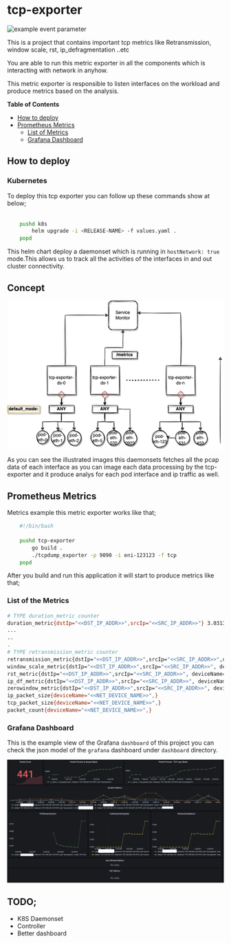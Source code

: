 # tcp-exporter

![example event parameter](https://github.com/WoodProgrammer/tcp-exporter/actions/workflows/build.yaml/badge.svg?event=push)


This is a project that contains important tcp metrics like Retransmission, window scale, rst, ip_defragmentation ..etc 

You are able to run this metric exporter in all the components which is interacting with network in anyhow.

This metric exporter is responsible to listen interfaces on the workload and produce metrics based on the analysis.

**Table of Contents**

- [How to deploy](#how-to-deploy)
- [Prometheus Metrics](#prometheus-metrics)
    - [List of Metrics](#list-of-metrics)
    - [Grafana Dashboard](#grafana-dashboard)


## How to deploy

### Kubernetes

To deploy this tcp exporter you can follow up these commands show at below;

```sh

    pushd k8s
        helm upgrade -i <RELEASE-NAME> -f values.yaml .
    popd

```
This helm chart deploy a daemonset which is running in `hostNetwork: true` mode.This allows us to track all the activities of the interfaces in and out cluster connectivity. 

## Concept

<img src="./img/design.png"></img>

As you can see the illustrated images this daemonsets fetches all the pcap data of each interface as you can image each data processing by the tcp-exporter and it produce analys for each pod interface and ip traffic as well.

## Prometheus Metrics

Metrics example this metric exporter works like that;

```sh
    #!/bin/bash

    pushd tcp-exporter
        go build .
        ./tcpdump_exporter -p 9090 -i eni-123123 -f tcp
    popd
```

After you build and run this application it will start to produce metrics like that;

### List of the Metrics

```sh
# TYPE duration_metric counter
duration_metric{dstIp="<<DST_IP_ADDR>>",srcIp="<<SRC_IP_ADDR>>"} 3.0313016523275064e+18
...
..
.
# TYPE retransmission_metric counter
retransmission_metric{dstIp="<<DST_IP_ADDR>>",srcIp="<<SRC_IP_ADDR>>",deviceName="<<NET_DEVICE_NAME>>" } 12
window_scale_metric{dstIp="<<DST_IP_ADDR>>",srcIp="<<SRC_IP_ADDR>>", deviceName="<<NET_DEVICE_NAME>>",} 5.0
rst_metric{dstIp="<<DST_IP_ADDR>>",srcIp="<<SRC_IP_ADDR>>", deviceName="<<NET_DEVICE_NAME>>",} 3.0
ip_df_metric{dstIp="<<DST_IP_ADDR>>",srcIp="<<SRC_IP_ADDR>>", deviceName="<<NET_DEVICE_NAME>>",} 1.2
zerowindow_metric{dstIp="<<DST_IP_ADDR>>",srcIp="<<SRC_IP_ADDR>>", deviceName="<<NET_DEVICE_NAME>>",} 0.0
ip_packet_size{deviceName="<<NET_DEVICE_NAME>>",}
tcp_packet_size{deviceName="<<NET_DEVICE_NAME>>",}
packet_count{deviceName="<<NET_DEVICE_NAME>>",}
```

### Grafana Dashboard

This is the example view of the Grafana `dashboard` of this project you can check the json model of the `grafana` dashboard under `dashboard` directory.


<img src="./img/dashboard.png"></img>


## TODO;

* K8S Daemonset
* Controller
* Better dashboard